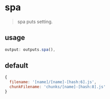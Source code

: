 # spa
> spa puts setting.

## usage
```js
output: outputs.spa(),
```

## default
```js
{
  filename: '[name]/[name]-[hash:6].js',
  chunkFilename: 'chunks/[name]-[hash:8].js'
}
```
